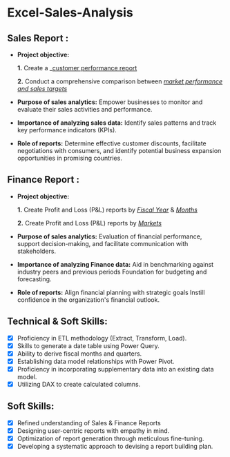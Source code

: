 # Excel-Sales-Analysis

## Sales Report :


- **Project objective:** 

    **1.** Create a _[customer performance report](https://github.com/tarunyadav0427/Excel-Sales-Analysis/blob/main/Customer%20Performance%20Report.pdf) 

    **2.** Conduct a comprehensive comparison between _[market performance and sales targets](https://github.com/tarunyadav0427/Excel-Sales-Analysis/blob/main/market%20performance.pdf)_

- **Purpose of sales analytics:** Empower businesses to monitor and evaluate their sales activities and performance.

- **Importance of analyzing sales data:** Identify sales patterns and track key performance indicators (KPIs).

- **Role of reports:** Determine effective customer discounts, facilitate negotiations with consumers, and identify potential business expansion opportunities in promising countries.


## Finance Report :

- **Project objective:** 

    **1.** Create Profit and Loss (P&L) reports by _[Fiscal Year](https://github.com/tarunyadav0427/Excel-Sales-Analysis/blob/main/p%26l%20by%20FY.pdf)_ & _[Months](https://github.com/tarunyadav0427/Excel-Sales-Analysis/blob/main/p%26L%20by%20Fiscal%20months.pdf)_ 

   **2.** Create Profit and Loss (P&L) reports by _[Markets](https://github.com/tarunyadav0427/Excel-Sales-Analysis/blob/main/p%26L%20for%20market.pdf)_

- **Purpose of sales analytics:** Evaluation of financial performance, support decision-making, and facilitate communication with stakeholders.

- **Importance of analyzing Finance data:** Aid in benchmarking against industry peers and previous periods Foundation for budgeting and forecasting.

- **Role of reports:** Align financial planning with strategic goals Instill confidence in the organization's financial outlook.


## Technical & Soft Skills:
- [x]	Proficiency in ETL methodology (Extract, Transform, Load).
- [x]	Skills to generate a date table using Power Query.
- [x]	Ability to derive fiscal months and quarters.
- [x]	Establishing data model relationships with Power Pivot.
- [x]	Proficiency in incorporating supplementary data into an existing data model.
- [x]	Utilizing DAX to create calculated columns.

## Soft Skills:
- [x]	Refined understanding of Sales & Finance Reports
- [x]	Designing user-centric reports with empathy in mind.
- [x]	Optimization of report generation through meticulous fine-tuning.
- [x]	Developing a systematic approach to devising a report building plan.
